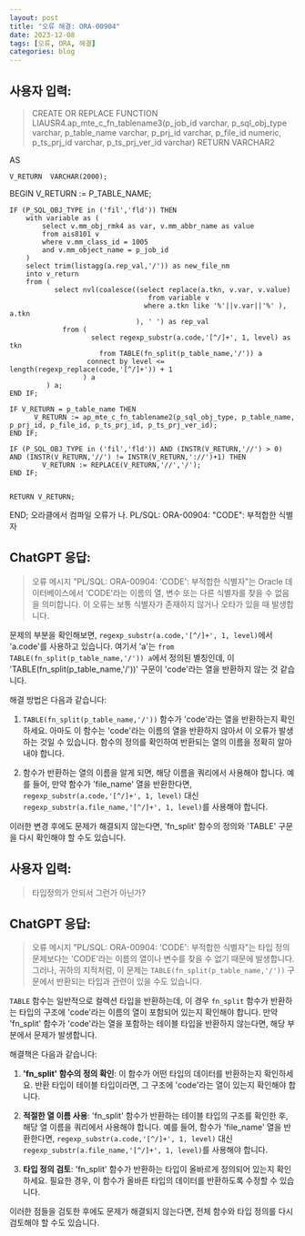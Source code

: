 ```yaml
---
layout: post
title: "오류 해결: ORA-00904"
date: 2023-12-08
tags: [오류, ORA, 해결]
categories: blog
---
```


## 사용자 입력:
> CREATE OR REPLACE FUNCTION LIAUSR4.ap_mte_c_fn_tablename3(p_job_id varchar, p_sql_obj_type varchar, p_table_name varchar, p_prj_id varchar, p_file_id numeric, p_ts_prj_id varchar, p_ts_prj_ver_id varchar)
 RETURN VARCHAR2

AS

    V_RETURN  VARCHAR(2000);
BEGIN
    V_RETURN := P_TABLE_NAME;

    IF (P_SQL_OBJ_TYPE in ('fil','fld')) THEN
        with variable as (
            select v.mm_obj_rmk4 as var, v.mm_abbr_name as value
            from ais8101 v
            where v.mm_class_id = 1005
            and v.mm_object_name = p_job_id
        )
        select trim(listagg(a.rep_val,'/')) as new_file_nm
		into v_return
        from (
               select nvl(coalesce((select replace(a.tkn, v.var, v.value)
			                          from variable v
                                     where a.tkn like '%'||v.var||'%' ), a.tkn
                                   ), ' ') as rep_val
                 from (
                        select regexp_substr(a.code,'[^/]+', 1, level) as tkn
                          from TABLE(fn_split(p_table_name,'/')) a
                       connect by level <= length(regexp_replace(code,'[^/]+')) + 1
                      ) a
             ) a;
    END IF;

    IF V_RETURN = p_table_name THEN
          V_RETURN := ap_mte_c_fn_tablename2(p_sql_obj_type, p_table_name, p_prj_id, p_file_id, p_ts_prj_id, p_ts_prj_ver_id);
    END IF;

    IF (P_SQL_OBJ_TYPE in ('fil','fld')) AND (INSTR(V_RETURN,'//') > 0) AND (INSTR(V_RETURN,'//') != INSTR(V_RETURN,'://')+1) THEN
            V_RETURN := REPLACE(V_RETURN,'//','/');
    END IF;


    RETURN V_RETURN;
END; 오라클에서 컴파일 오류가 나. PL/SQL: ORA-00904: "CODE": 부적합한 식별자


## ChatGPT 응답:
> 오류 메시지 "PL/SQL: ORA-00904: 'CODE': 부적합한 식별자"는 Oracle 데이터베이스에서 'CODE'라는 이름의 열, 변수 또는 다른 식별자를 찾을 수 없음을 의미합니다. 이 오류는 보통 식별자가 존재하지 않거나 오타가 있을 때 발생합니다.

문제의 부분을 확인해보면, `regexp_substr(a.code,'[^/]+', 1, level)`에서 'a.code'를 사용하고 있습니다. 여기서 'a'는 `from TABLE(fn_split(p_table_name,'/')) a`에서 정의된 별칭인데, 이 'TABLE(fn_split(p_table_name,'/'))' 구문이 'code'라는 열을 반환하지 않는 것 같습니다.

해결 방법은 다음과 같습니다:

1. `TABLE(fn_split(p_table_name,'/'))` 함수가 'code'라는 열을 반환하는지 확인하세요. 아마도 이 함수는 'code'라는 이름의 열을 반환하지 않아서 이 오류가 발생하는 것일 수 있습니다. 함수의 정의를 확인하여 반환되는 열의 이름을 정확히 알아내야 합니다.

2. 함수가 반환하는 열의 이름을 알게 되면, 해당 이름을 쿼리에서 사용해야 합니다. 예를 들어, 만약 함수가 'file_name' 열을 반환한다면, `regexp_substr(a.code,'[^/]+', 1, level)` 대신 `regexp_substr(a.file_name,'[^/]+', 1, level)`를 사용해야 합니다.

이러한 변경 후에도 문제가 해결되지 않는다면, 'fn_split' 함수의 정의와 'TABLE' 구문을 다시 확인해야 할 수도 있습니다.

## 사용자 입력:
> 타입정의가 안되서 그런가 아닌가?

## ChatGPT 응답:
> 오류 메시지 "PL/SQL: ORA-00904: 'CODE': 부적합한 식별자"는 타입 정의 문제보다는 'CODE'라는 이름의 열이나 변수를 찾을 수 없기 때문에 발생합니다. 그러나, 귀하의 지적처럼, 이 문제는 `TABLE(fn_split(p_table_name,'/'))` 구문에서 반환되는 타입과 관련이 있을 수도 있습니다.

`TABLE` 함수는 일반적으로 컬렉션 타입을 반환하는데, 이 경우 `fn_split` 함수가 반환하는 타입의 구조에 'code'라는 이름의 열이 포함되어 있는지 확인해야 합니다. 만약 'fn_split' 함수가 'code'라는 열을 포함하는 테이블 타입을 반환하지 않는다면, 해당 부분에서 문제가 발생합니다.

해결책은 다음과 같습니다:

1. **'fn_split' 함수의 정의 확인**: 이 함수가 어떤 타입의 데이터를 반환하는지 확인하세요. 반환 타입이 테이블 타입이라면, 그 구조에 'code'라는 열이 있는지 확인해야 합니다.

2. **적절한 열 이름 사용**: 'fn_split' 함수가 반환하는 테이블 타입의 구조를 확인한 후, 해당 열 이름을 쿼리에서 사용해야 합니다. 예를 들어, 함수가 'file_name' 열을 반환한다면, `regexp_substr(a.code,'[^/]+', 1, level)` 대신 `regexp_substr(a.file_name,'[^/]+', 1, level)`를 사용해야 합니다.

3. **타입 정의 검토**: 'fn_split' 함수가 반환하는 타입이 올바르게 정의되어 있는지 확인하세요. 필요한 경우, 이 함수가 올바른 타입의 데이터를 반환하도록 수정할 수 있습니다.

이러한 점들을 검토한 후에도 문제가 해결되지 않는다면, 전체 함수와 타입 정의를 다시 검토해야 할 수도 있습니다.

